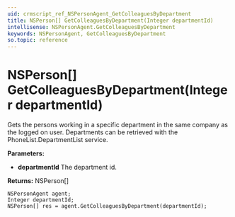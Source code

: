 ```yaml
---
uid: crmscript_ref_NSPersonAgent_GetColleaguesByDepartment
title: NSPerson[] GetColleaguesByDepartment(Integer departmentId)
intellisense: NSPersonAgent.GetColleaguesByDepartment
keywords: NSPersonAgent, GetColleaguesByDepartment
so.topic: reference
---
```


# NSPerson[] GetColleaguesByDepartment(Integer departmentId)

Gets the persons working in a specific department in the same company as the logged on user. Departments can be retrieved with the PhoneList.DepartmentList service.

**Parameters:**
 - **departmentId** The department id.

**Returns:** NSPerson[]

```crmscript
NSPersonAgent agent;
Integer departmentId;
NSPerson[] res = agent.GetColleaguesByDepartment(departmentId);
```

